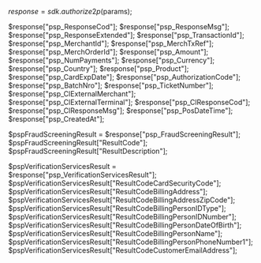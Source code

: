 $response = sdk.authorize2p($params);

$response["psp_ResponseCod"];
$response["psp_ResponseMsg"];
$response["psp_ResponseExtended"];
$response["psp_TransactionId"];
$response["psp_MerchantId"];
$response["psp_MerchTxRef"];
$response["psp_MerchOrderId"];
$response["psp_Amount"];
$response["psp_NumPayments"];
$response["psp_Currency"];
$response["psp_Country"];
$response["psp_Product"];
$response["psp_CardExpDate"];
$response["psp_AuthorizationCode"];
$response["psp_BatchNro"];
$response["psp_TicketNumber"];
$response["psp_ClExternalMerchant"];
$response["psp_ClExternalTerminal"];
$response["psp_ClResponseCod"];
$response["psp_ClResponseMsg"];
$response["psp_PosDateTime"];
$response["psp_CreatedAt"];

$pspFraudScreeningResult = $response["psp_FraudScreeningResult"];
$pspFraudScreeningResult["ResultCode"];
$pspFraudScreeningResult["ResultDescription"];

$pspVerificationServicesResult = $response["psp_VerificationServicesResult"];
$pspVerificationServicesResult["ResultCodeCardSecurityCode"];
$pspVerificationServicesResult["ResultCodeBillingAddress"];
$pspVerificationServicesResult["ResultCodeBillingAddressZipCode"];
$pspVerificationServicesResult["ResultCodeBillingPersonIDType"];
$pspVerificationServicesResult["ResultCodeBillingPersonIDNumber"];
$pspVerificationServicesResult["ResultCodeBillingPersonDateOfBirth"];
$pspVerificationServicesResult["ResultCodeBillingPersonName"];
$pspVerificationServicesResult["ResultCodeBillingPersonPhoneNumber1"];
$pspVerificationServicesResult["ResultCodeCustomerEmailAddress"];
